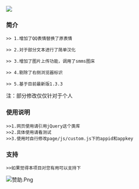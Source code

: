 ![](https://i.loli.net/2018/09/30/5bb07c335b7f4.gif)
### 简介


    >> 1.增加了QQ表情替换了原表情

    >> 2.对于部分文本进行了简单汉化

    >> 3.增加了图片上传功能，调用了smms图床

    >> 4.剔除了右侧浏览器标识
   
    >> 5.基于目前最新版1.3.3
    
注：部分修改仅仅针对于个人

### 使用说明

    >>1.网页使用请引用jQuery这个类库
    >>2.具体使用请看测试
    >>3.使用时自行修改page/js/custom.js下的appid和appkey
    

### 支持

	>>如果觉得本项目对您有用可以支持下
![赞助.Png](https://i.loli.net/2018/09/29/5baeef37061d0.png)

